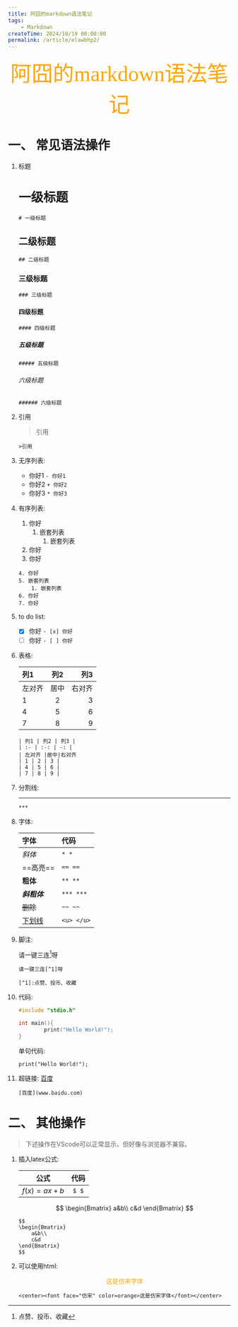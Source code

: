 ```yaml
---
title: 阿囧的markdown语法笔记
tags:
    - Markdown
createTime: 2024/10/19 00:00:00
permalink: /article/elawbhp2/
---
```


<center><font face="仿宋" color=orange size = 20>阿囧的markdown语法笔记</font></center>

# 一、 常见语法操作
1. 标题
   
    # 一级标题

    `# 一级标题`

    ## 二级标题

    `## 二级标题`

    ### 三级标题

    `### 三级标题`

    #### 四级标题

    `#### 四级标题`

    ##### 五级标题

    `##### 五级标题`

    ###### 六级标题

    `###### 六级标题`

2. 引用
   
    >引用

    `>引用`

3. 无序列表:
   
   - 你好1
   `- 你好1`
   + 你好2
   `+ 你好2`
   * 你好3
   `* 你好3`

4. 有序列表:
   
   1. 你好
      1. 嵌套列表
         1. 嵌套列表
   2. 你好
   3. 你好

    ```
    4. 你好
    5. 嵌套列表
        1. 嵌套列表
    6. 你好
    7. 你好
    ```

5. to do list:
   
   - [x] 你好
   `- [x] 你好`
   - [ ] 你好
   `- [ ] 你好`

6. 表格:

    | 列1 | 列2 | 列3 |
    | :--- | :---: | ---: |
    | 左对齐 | 居中 | 右对齐 |
    | 1 | 2 | 3 |
    | 4 | 5 | 6 |
    | 7 | 8 | 9 |

    ```
    | 列1 | 列2 | 列3 |
    | :- | :-: | -: |
    | 左对齐 |居中|右对齐
    | 1 | 2 | 3 |
    | 4 | 5 | 6 |
    | 7 | 8 | 9 |
    ```
    
7. 分割线:
   
    ***

    `***`

8. 字体:

    |字体|代码|
    |:---|:---|
    |*斜体*|`* *`|
    |==高亮==|`== ==`|
    |**粗体**|`** **`|
    |***斜粗体***|`*** ***`|
    |~~删除~~|`~~ ~~`|
    |<u>下划线</u>|`<u> </u>`|

9.  脚注:
    
    请一键三连[^1]呀

    [^1]:点赞、投币、收藏

    ```
    请一键三连[^1]呀

    [^1]:点赞、投币、收藏
    ```

10. 代码:
    
    ```c
    #include "stdio.h"

    int main(){
            print("Hello World!");
    }  
    ```

    单句代码:

    `print("Hello World!");`


11. 超链接:
    [百度](www.baidu.com)

    `[百度](www.baidu.com)`

# 二、 其他操作

>下述操作在VScode可以正常显示，但好像与浏览器不兼容。

1. 插入latex公式:
   
    |公式|代码|
    |:-:|:-:|
    | $f(x) = ax + b$ |`$ $`|


    $$
    \begin{Bmatrix}
        a&b\\
        c&d
    \end{Bmatrix}
    $$


    ```
    $$
    \begin{Bmatrix}
        a&b\\
        c&d
    \end{Bmatrix}
    $$
    ```

2. 可以使用html:
   
    <center><font face="仿宋" color=orange>这是仿宋字体</font></center>

    `<center><font face="仿宋" color=orange>这是仿宋字体</font></center>`